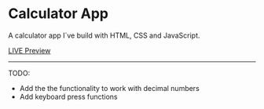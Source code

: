 # Calculator App

A calculator app I´ve build with HTML, CSS and JavaScript.

[LIVE Preview](https://deucenn.github.io/calculator/)

----------------------------------------------------------------

TODO:
- Add the the functionality to work with decimal numbers
- Add keyboard press functions